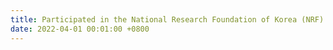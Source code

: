 ```yaml
---
title: Participated in the National Research Foundation of Korea (NRF) project on "developing self-directed AI technologies for solving emerging problems".
date: 2022-04-01 00:01:00 +0800
---
```

